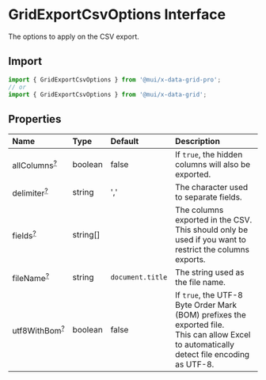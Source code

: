 # GridExportCsvOptions Interface

<p class="description">The options to apply on the CSV export.</p>

## Import

```js
import { GridExportCsvOptions } from '@mui/x-data-grid-pro';
// or
import { GridExportCsvOptions } from '@mui/x-data-grid';
```

## Properties

| Name                                                                                          | Type                                    | Default                                                  | Description                                                                                                                                      |
| :-------------------------------------------------------------------------------------------- | :-------------------------------------- | :------------------------------------------------------- | :----------------------------------------------------------------------------------------------------------------------------------------------- |
| <span class="prop-name optional">allColumns<sup><abbr title="optional">?</abbr></sup></span>  | <span class="prop-type">boolean</span>  | <span class="prop-default">false<br /></span>            | If `true`, the hidden columns will also be exported.                                                                                             |
| <span class="prop-name optional">delimiter<sup><abbr title="optional">?</abbr></sup></span>   | <span class="prop-type">string</span>   | <span class="prop-default">','<br /></span>              | The character used to separate fields.                                                                                                           |
| <span class="prop-name optional">fields<sup><abbr title="optional">?</abbr></sup></span>      | <span class="prop-type">string[]</span> |                                                          | The columns exported in the CSV.<br />This should only be used if you want to restrict the columns exports.                                      |
| <span class="prop-name optional">fileName<sup><abbr title="optional">?</abbr></sup></span>    | <span class="prop-type">string</span>   | <span class="prop-default">`document.title`<br /></span> | The string used as the file name.                                                                                                                |
| <span class="prop-name optional">utf8WithBom<sup><abbr title="optional">?</abbr></sup></span> | <span class="prop-type">boolean</span>  | <span class="prop-default">false<br /></span>            | If `true`, the UTF-8 Byte Order Mark (BOM) prefixes the exported file.<br />This can allow Excel to automatically detect file encoding as UTF-8. |
